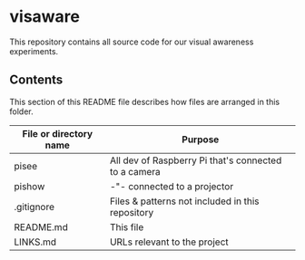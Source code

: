# visaware

This repository contains all source code for our visual awareness experiments.

## Contents
This section of this README file describes how files are arranged in this folder.

File or directory name | Purpose
---------------------- | -------
pisee                  | All dev of Raspberry Pi that's connected to a camera
pishow                 |     -"-                     connected to a projector
.gitignore             | Files & patterns not included in this repository
README.md              | This file
LINKS.md               | URLs relevant to the project

